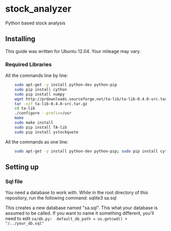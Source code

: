 stock_analyzer
=======

Python based stock analysis

## Installing

This guide was written for Ubuntu 12.04. Your mileage may vary.

### Required Libraries

All the commands line by line:

```bash
    sudo apt-get -y install python-dev python-pip
    sudo pip install cython
    sudo pip install numpy
    wget http://prdownloads.sourceforge.net/ta-lib/ta-lib-0.4.0-src.tar.gz
    tar -xzf ta-lib-0.4.0-src.tar.gz
    cd ta-lib
    ./configure --prefix=/usr
    make
    sudo make install
    sudo pip install TA-lib
    sudo pip install ystockquote
```

All the commands as one line:
```bash
    sudo apt-get -y install python-dev python-pip; sudo pip install cython; sudo pip install numpy; wget http://prdownloads.sourceforge.net/ta-lib/ta-lib-0.4.0-src.tar.gz; tar -xzf ta-lib-0.4.0-src.tar.gz; cd ta-lib; ./configure --prefix=/usr; make; sudo make install; sudo pip install TA-lib; sudo pip install ystockquote;
```

## Setting up

### Sql file

You need a database to work with. While in the root directory of this repository, run the following command:
    sqlite3 sa.sql

This creates a new database named "sa.sql". This what your database is assumed to be called. If you want to name it something different, you'll need to edit `sa/db.py:  default_db_path = os.getcwd() + "/../your_db.sql"`
